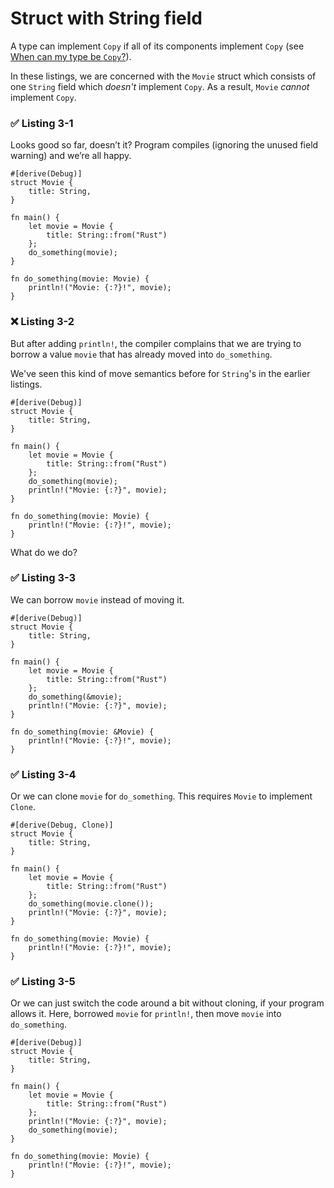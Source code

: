 # Struct with String field

A type can implement `Copy` if all of its components implement `Copy` (see [When can my type be `Copy`?](https://doc.rust-lang.org/std/marker/trait.Copy.html#when-can-my-type-be-copy)).

In these listings, we are concerned with the `Movie` struct which consists of one `String` field which *doesn't* implement `Copy`. As a result, `Movie` *cannot* implement `Copy`.

### ✅ Listing 3-1

Looks good so far, doesn’t it? Program compiles (ignoring the unused field warning) and we’re all happy.

```rust,editable,should_panic
#[derive(Debug)]
struct Movie {
    title: String,
}

fn main() {
    let movie = Movie { 
        title: String::from("Rust")
    };
    do_something(movie);
}

fn do_something(movie: Movie) {
    println!("Movie: {:?}!", movie);
}
```

### ❌ Listing 3-2

But after adding `println!`, the compiler complains that we are trying to borrow a value `movie` that has already moved into `do_something`.

We've seen this kind of move semantics before for `String`'s in the earlier listings.

```rust,editable,should_panic
#[derive(Debug)]
struct Movie {
    title: String,
}

fn main() {
    let movie = Movie { 
        title: String::from("Rust")
    };
    do_something(movie);
    println!("Movie: {:?}", movie);
}

fn do_something(movie: Movie) {
    println!("Movie: {:?}!", movie);
}
```

What do we do?

### ✅ Listing 3-3

We can borrow `movie` instead of moving it.

```rust,editable
#[derive(Debug)]
struct Movie {
    title: String,
}

fn main() {
    let movie = Movie { 
        title: String::from("Rust")
    };
    do_something(&movie);
    println!("Movie: {:?}", movie);
}

fn do_something(movie: &Movie) {
    println!("Movie: {:?}!", movie);
}
```

### ✅ Listing 3-4

Or we can clone `movie` for `do_something`. This requires `Movie` to implement `Clone`.

```rust,editable
#[derive(Debug, Clone)]
struct Movie {
    title: String,
}

fn main() {
    let movie = Movie { 
        title: String::from("Rust")
    };
    do_something(movie.clone());
    println!("Movie: {:?}", movie);
}

fn do_something(movie: Movie) {
    println!("Movie: {:?}!", movie);
}
```

### ✅ Listing 3-5

Or we can just switch the code around a bit without cloning, if your program allows it. Here, borrowed `movie` for `println!`, then move `movie` into `do_something`.

```rust,editable
#[derive(Debug)]
struct Movie {
    title: String,
}

fn main() {
    let movie = Movie { 
        title: String::from("Rust")
    };
    println!("Movie: {:?}", movie);
    do_something(movie);
}

fn do_something(movie: Movie) {
    println!("Movie: {:?}!", movie);
}
```
